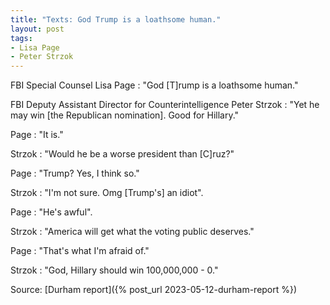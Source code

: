 ```yaml
---
title: "Texts: God Trump is a loathsome human."
layout: post
tags:
- Lisa Page
- Peter Strzok
---
```


FBI Special Counsel Lisa Page
: "God [T]rump is a loathsome human."

FBI Deputy Assistant Director for Counterintelligence Peter Strzok
: "Yet he may win [the Republican nomination]. Good for Hillary."

Page
: "It is."

Strzok
: "Would he be a worse president than [C]ruz?"

Page
: "Trump? Yes, I think so."

Strzok
: "I'm not sure. Omg [Trump's] an idiot".

Page
: "He's awful".

Strzok
: "America will get what the voting public deserves."

Page
: "That's what I'm afraid of."

Strzok
: "God, Hillary should win 100,000,000 - 0."


Source: [Durham report]({% post_url 2023-05-12-durham-report %})
